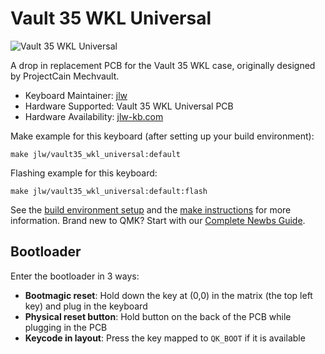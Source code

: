 # Vault 35 WKL Universal

![Vault 35 WKL Universal]()

A drop in replacement PCB for the Vault 35 WKL case, originally designed by ProjectCain Mechvault.

* Keyboard Maintainer: [jlw](https://github.com/josh-l-wang)
* Hardware Supported: Vault 35 WKL Universal PCB
* Hardware Availability: [jlw-kb.com](https://jlw-kb.com)

Make example for this keyboard (after setting up your build environment):

    make jlw/vault35_wkl_universal:default

Flashing example for this keyboard:

    make jlw/vault35_wkl_universal:default:flash

See the [build environment setup](https://docs.qmk.fm/#/getting_started_build_tools) and the [make instructions](https://docs.qmk.fm/#/getting_started_make_guide) for more information. Brand new to QMK? Start with our [Complete Newbs Guide](https://docs.qmk.fm/#/newbs).

## Bootloader

Enter the bootloader in 3 ways:

* **Bootmagic reset**: Hold down the key at (0,0) in the matrix (the top left key) and plug in the keyboard
* **Physical reset button**: Hold button on the back of the PCB while plugging in the PCB
* **Keycode in layout**: Press the key mapped to `QK_BOOT` if it is available
